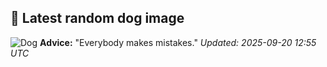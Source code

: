 ## 🐶 Latest random dog image
![Dog](https://images.dog.ceo/breeds/terrier-australian/n02096294_671.jpg)
**Advice:** "Everybody makes mistakes."
*Updated: 2025-09-20 12:55 UTC*
